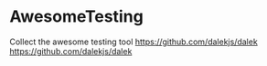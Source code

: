 # AwesomeTesting
Collect the awesome testing tool    https://github.com/dalekjs/dalek
https://github.com/dalekjs/dalek    
